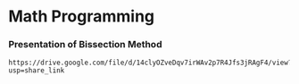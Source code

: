 # Math Programming

### Presentation of Bissection Method
	https://drive.google.com/file/d/14clyOZveDqv7irWAv2p7R4Jfs3jRAgF4/view?usp=share_link
